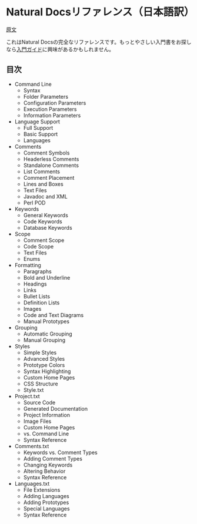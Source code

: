 # Natural Docsリファレンス（日本語訳）

[原文](https://www.naturaldocs.org/reference/)

これはNatural Docsの完全なリファレンスです。もっとやさしい入門書をお探しなら[入門ガイド](https://www.naturaldocs.org/getting_started)に興味があるかもしれません。

## 目次

- Command Line
  - Syntax
  - Folder Parameters
  - Configuration Parameters
  - Execution Parameters
  - Information Parameters
- Language Support
  - Full Support
  - Basic Support
  - Languages
- Comments
  - Comment Symbols
  - Headerless Comments
  - Standalone Comments
  - List Comments
  - Comment Placement
  - Lines and Boxes
  - Text Files
  - Javadoc and XML
  - Perl POD
- Keywords
  - General Keywords
  - Code Keywords
  - Database Keywords
- Scope
  - Comment Scope
  - Code Scope
  - Text Files
  - Enums
- Formatting
  - Paragraphs
  - Bold and Underline
  - Headings
  - Links
  - Bullet Lists
  - Definition Lists
  - Images
  - Code and Text Diagrams
  - Manual Prototypes
- Grouping
  - Automatic Grouping
  - Manual Grouping
- Styles
  - Simple Styles
  - Advanced Styles
  - Prototype Colors
  - Syntax Highlighting
  - Custom Home Pages
  - CSS Structure
  - Style.txt
- Project.txt
  - Source Code
  - Generated Documentation
  - Project Information
  - Image Files
  - Custom Home Pages
  - vs. Command Line
  - Syntax Reference
- Comments.txt
  - Keywords vs. Comment Types
  - Adding Comment Types
  - Changing Keywords
  - Altering Behavior
  - Syntax Reference
- Languages.txt
  - File Extensions
  - Adding Languages
  - Adding Prototypes
  - Special Languages
  - Syntax Reference